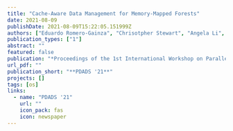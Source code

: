 ```yaml
---
title: "Cache-Aware Data Management for Memory-Mapped Forests"
date: 2021-08-09
publishDate: 2021-08-09T15:22:05.151999Z
authors: ["Eduardo Romero-Gainza", "Chrisotpher Stewart", "Angela Li", "admin", "Nathaniel Morris"]
publication_types: ["1"]
abstract: ""
featured: false
publication: "*Proceedings of the 1st International Workshop on Parallel and Distributed Algorithms for Decision Sciences (PDADS '21)*"
url_pdf: ""
publication_short: "**PDADS '21**"
projects: []
tags: [os]
links:
  - name: "PDADS '21"
    url: ""
    icon_pack: fas
    icon: newspaper
---
```


